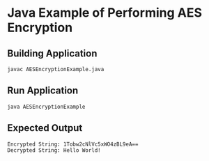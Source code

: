 # Java Example of Performing AES Encryption

## Building Application
```javac AESEncryptionExample.java```

## Run Application
```java AESEncryptionExample```

## Expected Output
```
Encrypted String: 1Tobw2cNlVc5xWO4zBL9eA==
Decrypted String: Hello World!
```
